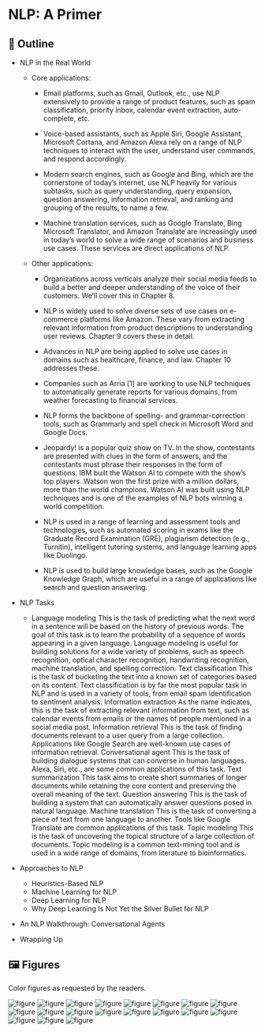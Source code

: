 # NLP: A Primer

## 🔖 Outline

* NLP in the Real World
    * Core applications:

         * Email platforms, such as Gmail, Outlook, etc., use NLP extensively to provide a range of product features, such as spam classification, priority inbox, calendar event extraction, auto-complete, etc.

         * Voice-based assistants, such as Apple Siri, Google Assistant, Microsoft Cortana, and Amazon Alexa rely on a range of NLP techniques to interact with the user, understand user commands, and respond accordingly.

         * Modern search engines, such as Google and Bing, which are the cornerstone of today’s internet, use NLP heavily for various subtasks, such as query understanding, query expansion, question answering, information retrieval, and ranking and grouping of the results, to name a few.

         * Machine translation services, such as Google Translate, Bing Microsoft Translator, and Amazon Translate are increasingly used in today’s world to solve a wide range of scenarios and business use cases. These services are direct applications of NLP.
     
    * Other applications:

         * Organizations across verticals analyze their social media feeds to build a better and deeper understanding of the voice of their customers. We’ll cover this in Chapter 8.

         * NLP is widely used to solve diverse sets of use cases on e-commerce platforms like Amazon. These vary from extracting relevant information from product descriptions to understanding user reviews. Chapter 9 covers these in detail.

         * Advances in NLP are being applied to solve use cases in domains such as healthcare, finance, and law. Chapter 10 addresses these.

         * Companies such as Arria [1] are working to use NLP techniques to automatically generate reports for various domains, from weather forecasting to financial services.

         * NLP forms the backbone of spelling- and grammar-correction tools, such as Grammarly and spell check in Microsoft Word and Google Docs.

         * Jeopardy! is a popular quiz show on TV. In the show, contestants are presented with clues in the form of answers, and the contestants must phrase their responses in the form of questions. IBM built the Watson AI to compete with the show’s top players. Watson won the first prize with a million dollars, more than the world champions. Watson AI was built using NLP techniques and is one of the examples of NLP bots winning a world competition.

         * NLP is used in a range of learning and assessment tools and technologies, such as automated scoring in exams like the Graduate Record Examination (GRE), plagiarism detection (e.g., Turnitin), intelligent tutoring systems, and language learning apps like Duolingo.

         * NLP is used to build large knowledge bases, such as the Google Knowledge Graph, which are useful in a range of applications like search and question answering.
           
* NLP Tasks
    * Language modeling
      This is the task of predicting what the next word in a sentence will be based on the history of previous words. The goal of this task is to learn the probability of a sequence of words appearing in a given language. Language modeling is useful for building solutions for a wide variety of problems, such as speech recognition, optical character recognition, handwriting recognition, machine translation, and spelling correction.
Text classification
This is the task of bucketing the text into a known set of categories based on its content. Text classification is by far the most popular task in NLP and is used in a variety of tools, from email spam identification to sentiment analysis.
Information extraction
As the name indicates, this is the task of extracting relevant information from text, such as calendar events from emails or the names of people mentioned in a social media post.
Information retrieval
This is the task of finding documents relevant to a user query from a large collection. Applications like Google Search are well-known use cases of information retrieval.
Conversational agent
This is the task of building dialogue systems that can converse in human languages. Alexa, Siri, etc., are some common applications of this task.
Text summarization
This task aims to create short summaries of longer documents while retaining the core content and preserving the overall meaning of the text.
Question answering
This is the task of building a system that can automatically answer questions posed in natural language.
Machine translation
This is the task of converting a piece of text from one language to another. Tools like Google Translate are common applications of this task.
Topic modeling
This is the task of uncovering the topical structure of a large collection of documents. Topic modeling is a common text-mining tool and is used in a wide range of domains, from literature to bioinformatics.
* Approaches to NLP
  * Heuristics-Based NLP
  * Machine Learning for NLP
  * Deep Learning for NLP
  * Why Deep Learning Is Not Yet the Silver Bullet for NLP
* An NLP Walkthrough: Conversational Agents
* Wrapping Up

## 🖼️ Figures

Color figures as requested by the readers. 

![figure](https://github.com/practical-nlp/practical-nlp-figures/raw/master/figures/1-1.png)
![figure](https://github.com/practical-nlp/practical-nlp-figures/raw/master/figures/1-2.png)
![figure](https://github.com/practical-nlp/practical-nlp-figures/raw/master/figures/1-3.png)
![figure](https://github.com/practical-nlp/practical-nlp-figures/raw/master/figures/1-4.png)
![figure](https://github.com/practical-nlp/practical-nlp-figures/raw/master/figures/1-5.png)
![figure](https://github.com/practical-nlp/practical-nlp-figures/raw/master/figures/1-6.png)
![figure](https://github.com/practical-nlp/practical-nlp-figures/raw/master/figures/1-7.png)
![figure](https://github.com/practical-nlp/practical-nlp-figures/raw/master/figures/1-8.png)
![figure](https://github.com/practical-nlp/practical-nlp-figures/raw/master/figures/1-9.png)
![figure](https://github.com/practical-nlp/practical-nlp-figures/raw/master/figures/1-10.png)
![figure](https://github.com/practical-nlp/practical-nlp-figures/raw/master/figures/1-11.png)
![figure](https://github.com/practical-nlp/practical-nlp-figures/raw/master/figures/1-12.png)
![figure](https://github.com/practical-nlp/practical-nlp-figures/raw/master/figures/1-13.png)
![figure](https://github.com/practical-nlp/practical-nlp-figures/raw/master/figures/1-14.png)
![figure](https://github.com/practical-nlp/practical-nlp-figures/raw/master/figures/1-15.png)
![figure](https://github.com/practical-nlp/practical-nlp-figures/raw/master/figures/1-16.png)
![figure](https://github.com/practical-nlp/practical-nlp-figures/raw/master/figures/1-17.png)
![figure](https://github.com/practical-nlp/practical-nlp-figures/raw/master/figures/1-18.png)
![figure](https://github.com/practical-nlp/practical-nlp-figures/raw/master/figures/1-19.png)
